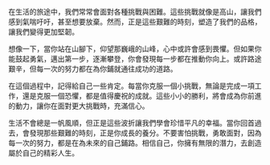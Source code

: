 在生活的旅途中，我們常常會面對各種挑戰與困難。這些挑戰就像是高山，讓我們感到氣喘吁吁，甚至想要放棄。然而，正是這些艱難的時刻，塑造了我們的品格，讓我們變得更加堅韌。

想像一下，當你站在山腳下，仰望那巍峨的山峰，心中或許會感到畏懼。但如果你能鼓起勇氣，邁出第一步，逐漸攀登，你會發現每一步都在推動你向上。或許路途艱辛，但每一次的努力都在為你鋪就通往成功的道路。

在這個過程中，記得給自己一些肯定。每當你克服一個小挑戰，無論是完成一項工作，還是克服一個恐懼，都是值得慶祝的成就。這些小小的勝利，將會成為你前進的動力，讓你在面對更大挑戰時，充滿信心。

生活不會總是一帆風順，但正是這些波折讓我們學會珍惜平凡的幸福。當你回首過去，會發現那些艱難的時刻，正是你成長的養分。不要害怕挑戰，勇敢面對，因為每一次的努力，都是在為未來的自己鋪路。相信自己，你擁有無限的潛力，去創造屬於自己的精彩人生。